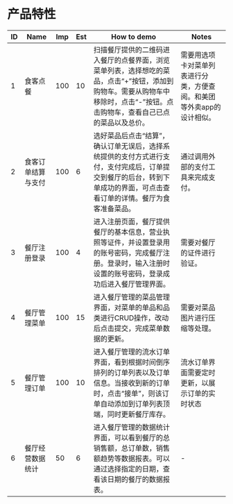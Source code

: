 # 产品特性



| ID   | Name      | Imp  | Est  | How to demo                              | Notes                                |
| ---- | --------- | ---- | ---- | ---------------------------------------- | ------------------------------------ |
| 1    | 食客点餐      | 100  | 10   | 扫描餐厅提供的二维码进入餐厅的点餐界面，浏览菜单列表，选择想吃的菜品，点击“+”按钮，添加到购物车。需要从购物车中移除时，点击“-”按钮。点击购物车，查看自己已点的菜品以及总价。 | 需要用选项卡对菜单列表进行分类，方便查阅。和美团等外卖app的设计相似。 |
| 2    | 食客订单结算与支付 | 100  | 6    | 选好菜品后点击“结算”，确认订单无误后，选择系统提供的支付方式进行支付，支付完成后，订单提交到餐厅的后台，转到下单成功的界面，可点击查看订单的详情。餐厅为食客准备菜品。 | 通过调用外部的支付工具来完成支付。                    |
| 3    | 餐厅注册登录    | 100  | 4    | 进入注册页面，餐厅提供餐厅的基本信息，营业执照等证件，并设置登录用的账号密码，完成餐厅注册。登录时，输入注册时设置的账号密码，登录成功后进入餐厅管理界面。 | 需要对餐厅的证件进行验证。                        |
| 4    | 餐厅管理菜单    | 100  | 15   | 进入餐厅管理的菜品管理界面，对菜单的单品和品类进行CRUD操作，改动后点击提交，完成菜单数据的更新。 | 需要对菜品图片进行压缩等处理。                      |
| 5    | 餐厅管理订单    | 100  | 10   | 进入餐厅管理的流水订单界面，看到根据时间倒序排列的订单列表以及订单信息。当接收到新的订单时，点击“接单”，则该订单自动添加到订单列表顶端，同时更新餐厅库存。 | 流水订单界面需要定时更新，以展示订单的实时状态              |
| 6    | 餐厅经营数据统计  | 50   | 6    | 进入餐厅管理的数据统计界面，可以看到餐厅的总销售额，总订单数，销售额趋势等数据报表。可以通过选择指定的日期，查看该日期的餐厅的数据报表。 | -                                    |

